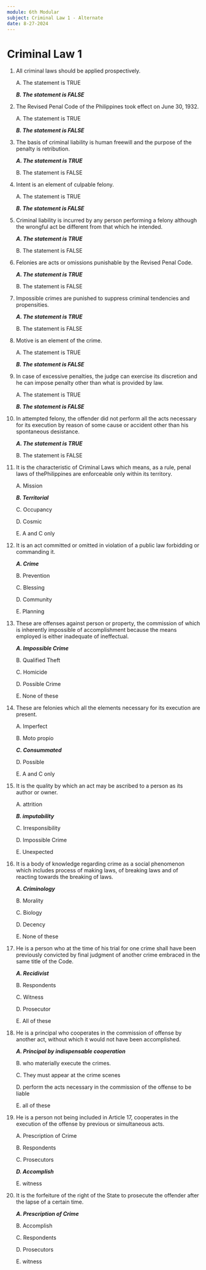```yaml
---
module: 6th Modular
subject: Criminal Law 1 - Alternate
date: 8-27-2024
---
```


# Criminal Law 1

1. All criminal laws should be applied prospectively.

   A. The statement is TRUE

   **_B. The statement is FALSE_**

2. The Revised Penal Code of the Philippines took effect on June 30, 1932.

   A. The statement is TRUE

   **_B. The statement is FALSE_**

3. The basis of criminal liability is human freewill and the purpose of the penalty is retribution.

   **_A. The statement is TRUE_**

   B. The statement is FALSE

4. Intent is an element of culpable felony.

   A. The statement is TRUE

   **_B. The statement is FALSE_**

5. Criminal liability is incurred by any person performing a felony although the wrongful act be different from that which he intended.

   **_A. The statement is TRUE_**

   B. The statement is FALSE

6. Felonies are acts or omissions punishable by the Revised Penal Code.

   **_A. The statement is TRUE_**

   B. The statement is FALSE

7. Impossible crimes are punished to suppress criminal tendencies and propensities.

   **_A. The statement is TRUE_**

   B. The statement is FALSE

8. Motive is an element of the crime.

   A. The statement is TRUE

   **_B. The statement is FALSE_**

9. In case of excessive penalties, the judge can exercise its discretion and he can impose penalty other than what is provided by law.

   A. The statement is TRUE

   **_B. The statement is FALSE_**

10. In attempted felony, the offender did not perform all the acts necessary for its execution by reason of some cause or accident other than his spontaneous desistance.

    **_A. The statement is TRUE_**

    B. The statement is FALSE

11. It is the characteristic of Criminal Laws which means, as a rule, penal laws of thePhilippines are enforceable only within its territory.

    A. Mission

    **_B. Territorial_**

    C. Occupancy

    D. Cosmic

    E. A and C only

12. It is an act committed or omitted in violation of a public law forbidding or commanding it.

    **_A. Crime_**

    B. Prevention

    C. Blessing

    D. Community

    E. Planning

13. These are offenses against person or property, the commission of which is inherently impossible of accomplishment because the means employed is either inadequate of ineffectual.

    **_A. Impossible Crime_**

    B. Qualified Theft

    C. Homicide

    D. Possible Crime

    E. None of these

14. These are felonies which all the elements necessary for its execution are present.

    A. Imperfect

    B. Moto propio

    **_C. Consummated_**

    D. Possible

    E. A and C only

15. It is the quality by which an act may be ascribed to a person as its author or owner.

    A. attrition

    **_B. imputability_**

    C. Irresponsibility

    D. Impossible Crime

    E. Unexpected

16. It is a body of knowledge regarding crime as a social phenomenon which includes process of making laws, of breaking laws and of reacting towards the breaking of laws.

    **_A. Criminology_**

    B. Morality

    C. Biology

    D. Decency

    E. None of these

17. He is a person who at the time of his trial for one crime shall have been previously convicted by final judgment of another crime embraced in the same title of the Code.

    **_A. Recidivist_**

    B. Respondents

    C. Witness

    D. Prosecutor

    E. All of these

18. He is a principal who cooperates in the commission of offense by another act, without which it would not have been accomplished.

    **_A. Principal by indispensable cooperation_**

    B. who materially execute the crimes.

    C. They must appear at the crime scenes

    D. perform the acts necessary in the commission of the offense to be liable

    E. all of these

19. He is a person not being included in Article 17, cooperates in the execution of the offense by previous or simultaneous acts.

    A. Prescription of Crime

    B. Respondents

    C. Prosecutors

    **_D. Accomplish_**

    E. witness

20. It is the forfeiture of the right of the State to prosecute the offender after the lapse of a certain time.

    **_A. Prescription of Crime_**

    B. Accomplish

    C. Respondents

    D. Prosecutors

    E. witness
